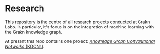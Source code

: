 # Research
This repository is the centre of all research projects conducted at Grakn Labs. In particular, it's focus is on the integration of machine learning with the Grakn knowledge graph.

At present this repo contains one project: [*Knowledge Graph Convolutional Networks* (KGCNs)](/kglib/kgcn).


